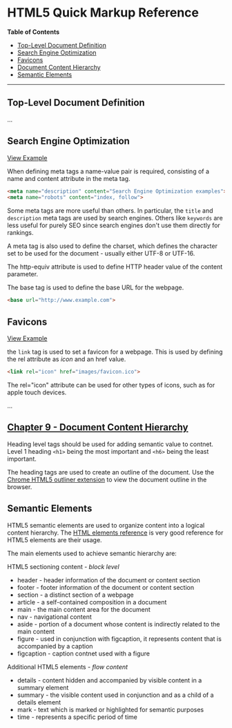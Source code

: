 # HTML5 Quick Markup Reference

**Table of Contents**

* [Top-Level Document Definition](#top-level-document-definition)
* [Search Engine Optimization](#search-engine-optimization)
* [Favicons](#favicons)
* [Document Content Hierarchy](#document-content-hierarchy)
* [Semantic Elements](#semantic-elements)

---

## Top-Level Document Definition

...

## Search Engine Optimization

[View Example](search-engine-optimization.html)

When defining meta tags a name-value pair is required, consisting of a name and content attribute in the meta tag.

```html
<meta name="description" content="Search Engine Optimization examples">
<meta name="robots" content="index, follow">
```

Some meta tags are more useful than others. In particular, the `title` and `description` meta tags are used by search engines. Others like `keywords` are less useful for purely SEO since search engines don't use them directly for rankings.

A meta tag is also used to define the charset, which defines the character set to be used for the document - usually either UTF-8 or UTF-16.

The http-equiv attribute is used to define HTTP header value of the content parameter.

The base tag is used to define the base URL for the webpage.

```html
<base url="http://www.example.com">
```

## Favicons

[View Example](favicon.html)

the `link` tag is used to set a favicon for a webpage. This is used by defining the rel attribute as *icon* and an href value.

```html
<link rel="icon" href="images/favicon.ico">
```

The rel="icon" attribute can be used for other types of icons, such as for apple touch devices.

...

## [Chapter 9 - Document Content Hierarchy](content-hierarchy.html)

Heading level tags should be used for adding semantic value to contnet. Level 1 heading `<h1>` being the most important and `<h6>` being the least important.

The heading tags are used to create an outline of the document. Use the [Chrome HTML5 outliner extension](https://github.com/h5o/h5o-chrome) to view the document outline in the browser.

## Semantic Elements

HTML5 semantic elements are used to organize content into a logical content hierarchy. The [HTML elements reference](https://developer.mozilla.org/en-US/docs/Web/HTML/Element) is very good reference for HTML5 elements are their usage.

The main elements used to achieve semantic hierarchy are:

HTML5 sectioning content - *block level*

* header - header information of the document or content section
* footer - footer information of the document or content section
* section - a distinct section of a webpage
* article - a self-contained composition in a document
* main - the main content area for the document
* nav - navigational content
* aside - portion of a document whose content is indirectly related to the main content
* figure - used in conjunction with figcaption, it represents content that is accompanied by a caption
* figcaption - caption contnet used with a figure

Additional HTML5 elements - *flow content*

* details - content hidden and accompanied by visible content in a summary element
* summary - the visible content used in conjunction and as a child of a details element
* mark - text which is marked or highlighted for semantic purposes
* time - represents a specific period of time